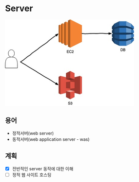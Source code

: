 # Server

![image](./images/outline.jpg)

## 용어

- 정적서버(web server)
- 동적서버(web application server - was)

## 계획

- [x] 전반적인 server 동작에 대한 이해
- [ ] 정적 웹 사이트 호스팅
